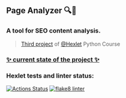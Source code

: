 ## Page Analyzer 🔍👀
### A tool for SEO content analysis.
> [Third project](https://ru.hexlet.io/programs/python/projects/83) of [@Hexlet](https://ru.hexlet.io/) Python Course

### [✨ current state of the project ✨](https://alienflakes-page-analyzer.onrender.com)

### Hexlet tests and linter status:
[![Actions Status](https://github.com/alienflakes/python-project-83/actions/workflows/hexlet-check.yml/badge.svg)](https://github.com/alienflakes/python-project-83/actions)
[![flake8 linter](https://github.com/alienflakes/python-project-83/actions/workflows/flake8_linter.yml/badge.svg)](https://github.com/alienflakes/python-project-83/actions/workflows/flake8_linter.yml)
